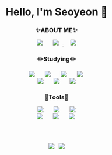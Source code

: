 <h1 align="center"> Hello, I'm Seoyeon 👋 </h1>

<h3 align="center">✨ABOUT ME✨</h3>
<div align="center">
 <a href="https://velog.io/@seoyeon-jung12" target="_blank"><img src="https://img.shields.io/badge/Velog-20C997?style=flat-square&logo=Velog&logoColor=white" style="height : auto; margin-left : 10px; margin-right : 10px;"/></a>&nbsp;
 <a href="mailto:jungluchia1204@gmail.com" target="_blank">
    <img src="http://img.shields.io/badge/Gmail-EA4335?style=flat&logo=Gmail&logoColor=white&link=https://i987412563i@gmail.com"
        style="height : auto; margin-left : 10px; margin-right : 10px;"/>
</a>&nbsp;
 <a href="https://daydream-sy.tistory.com/" target="_blank"><img src="https://img.shields.io/badge/Tistory-FF5722?style=flat-square&logo=Blogger&logoColor=white" style="height : auto; margin-left : 10px; margin-right : 10px;"/></a>
</div>

 <h3 align="center"> ✏️Studying✏️  </h3>
 <div align="center">
 <img src="https://img.shields.io/badge/HTML5-E34F26?style=flat-square&logo=HTML5&logoColor=white" style="height : auto; margin-left : 10px; margin-right : 10px;"/></a>&nbsp;
<img src="https://img.shields.io/badge/CSS3-1572B6?style=flat-square&logo=CSS3&logoColor=white" style="height : auto; margin-left : 10px; margin-right : 10px;"/></a>&nbsp;
<img src="https://img.shields.io/badge/JavaScript-F7DF1E?style=flat-square&logo=JavaScript&logoColor=white" style="height : auto; margin-left : 10px; margin-right : 10px;"/></a>&nbsp;
<img src="https://img.shields.io/badge/Bootstrap-7952B3?style=flat-square&logo=Bootstrap&logoColor=white" style="height : auto; margin-left : 10px; margin-right : 10px;"/></a>&nbsp;
<br>
<img src="https://img.shields.io/badge/Python-3776AB?style=flat-square&logo=Python&logoColor=white" style="height : auto; margin-left : 10px; margin-right : 10px;"/></a>&nbsp;
<img src="https://img.shields.io/badge/C-A8B9CC?style=flat-square&logo=C&logoColor=white" style="height : auto; margin-left : 10px; margin-right : 10px;"/></a>&nbsp;
<img src="https://img.shields.io/badge/Java-007396?style=flat-square&logo=Java&logoColor=white" style="height : auto; margin-left : 10px; margin-right : 10px;"/></a>
</div>

<h3 align="center"> 🔨Tools🔨 </h3>
<div align="center">
 <img src="https://img.shields.io/badge/Visual Studio-5C2D91?style=flat-square&logo=Visual Studio&logoColor=white" style="height : auto; margin-left : 10px; margin-right : 10px;"/></a>&nbsp;
 <img src="https://img.shields.io/badge/Visual Studio Code-007ACC?style=flat-square&logo=Visual Studio Code&logoColor=white" style="height : auto; margin-left : 10px; margin-right : 10px;"/></a>&nbsp;
 <img src="https://img.shields.io/badge/Eclipse-2C2255?style=flat-square&logo=Eclipse&logoColor=white" style="height : auto; margin-left : 10px; margin-right : 10px;"/></a><br>
 <img src="https://img.shields.io/badge/Github-181717?style=flat-square&logo=Github&logoColor=white" style="height : auto; margin-left : 10px; margin-right : 10px;"/></a>&nbsp;
 <img src="https://img.shields.io/badge/Notion-000000?style=flat-square&logo=Notion&logoColor=white" style="height : auto; margin-left : 10px; margin-right : 10px;"/></a>&nbsp;
 <img src="https://img.shields.io/badge/Figma-F24E1E?style=flat-square&logo=Figma&logoColor=white" style="height : auto; margin-left : 10px; margin-right : 10px;"/></a>&nbsp;
</div>

<br><br>
 
<div align="center">
 <img src="https://github-readme-stats.vercel.app/api?username=seoyeon-jung&show_icons=true&theme=shades-of-purple"> &nbsp;
 <img src="https://github-readme-stats.vercel.app/api/top-langs/?username=seoyeon-jung&layout=compact&theme=shades-of-purple&langs_count=5" >
</div>
